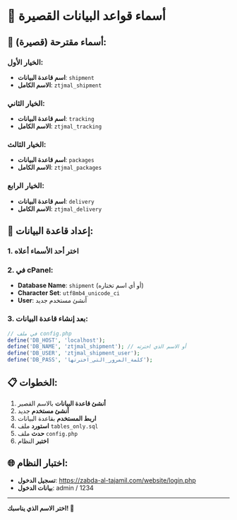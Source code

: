 # 📝 أسماء قواعد البيانات القصيرة

## 🎯 أسماء مقترحة (قصيرة):

### الخيار الأول:
- **اسم قاعدة البيانات**: `shipment`
- **الاسم الكامل**: `ztjmal_shipment`

### الخيار الثاني:
- **اسم قاعدة البيانات**: `tracking`
- **الاسم الكامل**: `ztjmal_tracking`

### الخيار الثالث:
- **اسم قاعدة البيانات**: `packages`
- **الاسم الكامل**: `ztjmal_packages`

### الخيار الرابع:
- **اسم قاعدة البيانات**: `delivery`
- **الاسم الكامل**: `ztjmal_delivery`

## 🔧 إعداد قاعدة البيانات:

### 1. اختر أحد الأسماء أعلاه
### 2. في cPanel:
- **Database Name**: `shipment` (أو أي اسم تختاره)
- **Character Set**: `utf8mb4_unicode_ci`
- **User**: أنشئ مستخدم جديد

### 3. بعد إنشاء قاعدة البيانات:
```php
// في ملف config.php
define('DB_HOST', 'localhost');
define('DB_NAME', 'ztjmal_shipment'); // أو الاسم الذي اخترته
define('DB_USER', 'ztjmal_shipment_user');
define('DB_PASS', 'كلمة_المرور_التي_اخترتها');
```

## 📋 الخطوات:

1. **أنشئ قاعدة البيانات** بالاسم القصير
2. **أنشئ مستخدم** جديد
3. **اربط المستخدم** بقاعدة البيانات
4. **استورد** ملف `tables_only.sql`
5. **حدث** ملف `config.php`
6. **اختبر** النظام

## 🌐 اختبار النظام:
- **تسجيل الدخول**: https://zabda-al-tajamil.com/website/login.php
- **بيانات الدخول**: admin / 1234

---
**اختر الاسم الذي يناسبك! 🎉**
